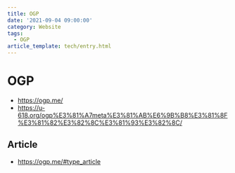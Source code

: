 ```yaml
---
title: OGP
date: '2021-09-04 09:00:00'
category: Website
tags:
  - OGP
article_template: tech/entry.html
---
```


# OGP
- <https://ogp.me/>
- <https://u-618.org/ogp%E3%81%A7meta%E3%81%AB%E6%9B%B8%E3%81%8F%E3%81%82%E3%82%8C%E3%81%93%E3%82%8C/>

## Article
- <https://ogp.me/#type_article>
